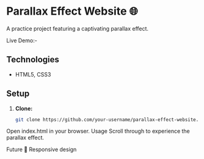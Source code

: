 # Parallax Effect Website 🌐

A practice project featuring a captivating parallax effect.

Live Demo:-

## Technologies

- HTML5, CSS3

## Setup

1. **Clone:**
   ```bash
   git clone https://github.com/your-username/parallax-effect-website.git
Open index.html in your browser.
Usage
Scroll through to experience the parallax effect.

Future
📱 Responsive design
